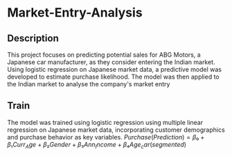 # Market-Entry-Analysis
## Description
This project focuses on predicting potential sales for ABG Motors, a Japanese car manufacturer, as they consider entering the Indian market. Using logistic regression on Japanese market data, a predictive model was developed to estimate purchase likelihood. The model was then applied to the Indian market to analyse the company's market entry

## Train
The model was trained using logistic regression using multiple linear regression on Japanese market data, incorporating customer demographics and purchase behavior as key variables.
$Purchase(Prediction) = β₀ + β₁Curr_Age + β₂Gender + β₃Ann_ Income + β₄Age_car(segmented)$
